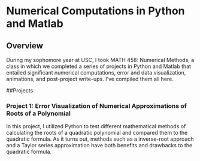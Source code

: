 # Numerical Computations in Python and Matlab

## Overview
During my sophomore year at USC, I took MATH 458: Numerical Methods, a class in which we completed a series of projects in Python and Matlab that entailed significant numerical computations, error and data visualization, animations, and post-project write-ups. I've compiled them all here.

##Projects
### Project 1: Error Visualization of Numerical Approximations of Roots of a Polynomial
In this project, I utilized Python to test different mathematical methods of calculating the roots of a quadratic polynomial and compared them to the quadratic formula. As it turns out, methods such as a inverse-root approach and a Taylor series approximation have both benefits and drawbacks to the quadratic formula.
